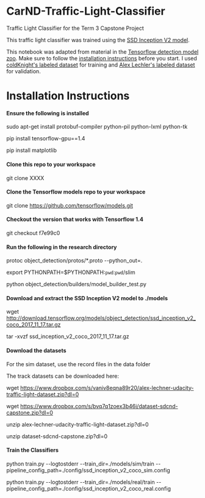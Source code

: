 # CarND-Traffic-Light-Classifier
Traffic Light Classifier for the Term 3 Capstone Project

This traffic light classifier was trained using the [SSD Inception V2 model](https://arxiv.org/pdf/1512.00567v3.pdf). 

This notebook was adapted from material in the [Tensorflow detection model zoo](https://github.com/tensorflow/models/blob/master/research/object_detection/g3doc/detection_model_zoo.md). Make sure to follow the [installation instructions](https://github.com/tensorflow/models/blob/master/research/object_detection/g3doc/installation.md) before you start. I used [coldKnight's labeled dataset](https://github.com/coldKnight/TrafficLight_Detection-TensorFlowAPI#get-the-dataset) for training and [Alex Lechler's labeled dataset](https://github.com/alex-lechner/Traffic-Light-Classification) for validation.

# Installation Instructions

#### Ensure the following is installed
sudo apt-get install protobuf-compiler python-pil python-lxml python-tk

pip install tensorflow-gpu==1.4

pip install matplotlib

#### Clone this repo to your workspace
git clone XXXX

#### Clone the Tensorflow models repo to your workspace
git clone https://github.com/tensorflow/models.git

#### Checkout the version that works with Tensorflow 1.4
git checkout f7e99c0

#### Run the following in the research directory
protoc object_detection/protos/*.proto --python_out=.

export PYTHONPATH=$PYTHONPATH:`pwd`:`pwd`/slim

python object_detection/builders/model_builder_test.py

#### Download and extract the SSD Inception V2 model to ./models
wget http://download.tensorflow.org/models/object_detection/ssd_inception_v2_coco_2017_11_17.tar.gz

tar -xvzf ssd_inception_v2_coco_2017_11_17.tar.gz

#### Download the datasets
For the sim dataset, use the record files in the data folder

The track datasets can be downloaded here:

wget https://www.dropbox.com/s/vaniv8eqna89r20/alex-lechner-udacity-traffic-light-dataset.zip?dl=0

wget https://www.dropbox.com/s/bvq7q1zoex3b46i/dataset-sdcnd-capstone.zip?dl=0 

unzip alex-lechner-udacity-traffic-light-dataset.zip?dl=0

unzip dataset-sdcnd-capstone.zip?dl=0 

#### Train the Classifiers 
python train.py --logtostderr --train_dir=./models/sim/train --pipeline_config_path=./config/ssd_inception_v2_coco_sim.config

python train.py --logtostderr --train_dir=./models/real/train --pipeline_config_path=./config/ssd_inception_v2_coco_real.config
